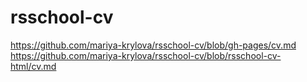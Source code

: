 # rsschool-cv
https://github.com/mariya-krylova/rsschool-cv/blob/gh-pages/cv.md
https://github.com/mariya-krylova/rsschool-cv/blob/rsschool-cv-html/cv.md
